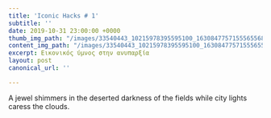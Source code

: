 ```yaml
---
title: 'Iconic Hacks # 1'
subtitle: ''
date: 2019-10-31 23:00:00 +0000
thumb_img_path: "/images/33540443_10215978395595100_1630847757155565568_o.jpg"
content_img_path: "/images/33540443_10215978395595100_1630847757155565568_o.jpg"
excerpt: Εικονικός ύμνος στην ανυπαρξία
layout: post
canonical_url: ''

---
```

A jewel shimmers in the deserted darkness of the fields while city lights caress the clouds.